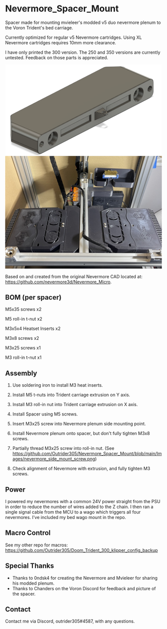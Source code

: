 # Nevermore_Spacer_Mount
Spacer made for mounting mvieleer's modded v5 duo nevermore plenum to the Voron Trident's bed carriage.

Currently optimized for regular v5 Nevermore cartridges. Using XL Nevermore cartridges requires 10mm more clearance. 

I have only printed the 300 version. The 250 and 350 versions are currently untested. Feedback on those parts is appreciated.

<img src="Images/nevermore_spacer.png" width="700">

<img src="Images/nevermore_spacer_installed.jpg" width="700">

Based on and created from the original Nevermore CAD located at: https://github.com/nevermore3d/Nevermore_Micro.

## BOM (per spacer)

M5x35 screws x2

M5 roll-in t-nut x2

M3x5x4 Heatset Inserts x2 

M3x8 screws x2

M3x25 screws x1

M3 roll-in t-nut x1

## Assembly

1. Use soldering iron to install M3 heat inserts.

2. Install M5 t-nuts into Trident carriage extrusion on Y axis.

3. Install M3 roll-in nut into Trident carriage extrusion on X axis.

4. Install Spacer using M5 screws.

5. Insert M3x25 screw into Nevermore plenum side mounting point.

6. Install Nevermore plenum onto spacer, but don't fully tighten M3x8 screws.

7. Partially thread M3x25 screw into roll-in nut. (See https://github.com/Outrider305/Nevermore_Spacer_Mount/blob/main/Images/nevermore_side_mount_screw.png)

8. Check alignment of Nevermore with extrusion, and fully tighten M3 screws.

## Power

I powered my nevermores with a common 24V power straight from the PSU in order to reduce the number of wires added to the Z chain. I then ran a single signal cable from the MCU to a wago which triggers all four nevermores. I've included my bed wago mount in the repo.

## Macro Control

See my other repo for macros: https://github.com/Outrider305/Doom_Trident_300_klipper_config_backup

## Special Thanks

- Thanks to 0ndsk4 for creating the Nevermore and Mvieleer for sharing his modded plenum.
- Thanks to Chanders on the Voron Discord for feedback and picture of the spacer.

## Contact

Contact me via Discord, outrider305#4587, with any questions.
